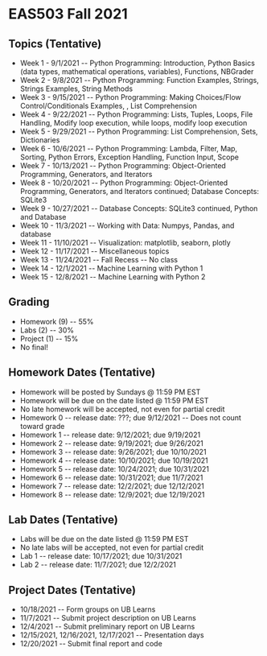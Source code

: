 # EAS503 Fall 2021

## Topics (Tentative)
- Week 1  - 9/1/2021 -- Python Programming: Introduction, Python Basics (data types, mathematical operations, variables), Functions, NBGrader 
- Week 2  - 9/8/2021 -- Python Programming: Function Examples, Strings, Strings Examples, String Methods
- Week 3  - 9/15/2021 -- Python Programming: Making Choices/Flow Control/Conditionals Examples, , List Comprehension
- Week 4  - 9/22/2021 -- Python Programming: Lists, Tuples, Loops, File Handling, Modify loop execution, while loops, modify loop execution
- Week 5  - 9/29/2021 -- Python Programming: List Comprehension, Sets, Dictionaries
- Week 6  - 10/6/2021 -- Python Programming: Lambda, Filter, Map, Sorting, Python Errors, Exception Handling, Function Input, Scope
- Week 7  - 10/13/2021 -- Python Programming: Object-Oriented Programming, Generators, and Iterators
- Week 8  - 10/20/2021 -- Python Programming: Object-Oriented Programming, Generators, and Iterators continued; Database Concepts: SQLite3
- Week 9  - 10/27/2021 -- Database Concepts: SQLite3 continued, Python and Database
- Week 10  - 11/3/2021 -- Working with Data: Numpys, Pandas, and database
- Week 11 - 11/10/2021 -- Visualization: matplotlib, seaborn, plotly
- Week 12 - 11/17/2021 -- Miscellaneous topics
- Week 13 - 11/24/2021 -- Fall Recess -- No class
- Week 14 - 12/1/2021 -- Machine Learning with Python 1
- Week 15 - 12/8/2021 -- Machine Learning with Python 2


## Grading
- Homework (9) -- 55%
- Labs (2) -- 30%
- Project (1) -- 15%
- No final!


## Homework Dates (Tentative)
- Homework will be posted by Sundays @ 11:59 PM EST 
- Homework will be due on the date listed @ 11:59 PM EST
- No late homework will be accepted, not even for partial credit
- Homework 0  -- release date: ???; due 9/12/2021 -- Does not count toward grade
- Homework 1  -- release date: 9/12/2021; due 9/19/2021
- Homework 2  -- release date: 9/19/2021; due 9/26/2021
- Homework 3  -- release date: 9/26/2021; due 10/10/2021
- Homework 4  -- release date: 10/10/2021; due 10/19/2021
- Homework 5  -- release date: 10/24/2021; due 10/31/2021 
- Homework 6  -- release date: 10/31/2021; due 11/7/2021
- Homework 7  -- release date: 12/2/2021; due 12/12/2021
- Homework 8  -- release date: 12/9/2021; due 12/19/2021


## Lab Dates (Tentative)
- Labs will be due on the date listed @ 11:59 PM EST
- No late labs will be accepted, not even for partial credit
- Lab 1 -- release date: 10/17/2021; due 10/31/2021
- Lab 2 -- release date: 11/7/2021; due 12/2/2021

## Project Dates (Tentative)
- 10/18/2021 -- Form groups on UB Learns
- 11/7/2021 -- Submit project description on UB Learns
- 12/4/2021 -- Submit preliminary report on UB Learns
- 12/15/2021, 12/16/2021, 12/17/2021 -- Presentation days
- 12/20/2021 -- Submit final report and code